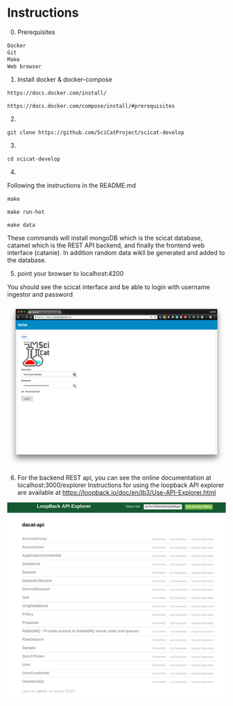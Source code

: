 # Instructions 

0. Prerequisites
```
Docker
Git
Make
Web browser
```


1. Install docker & docker-compose 

```
https://docs.docker.com/install/
```
```
https://docs.docker.com/compose/install/#prerequisites
```
2. 
```
git clone https://github.com/SciCatProject/scicat-develop
```

3. 
```
cd scicat-develop
```


4.
Following the instructions in the README.md

```
make

```


```
make run-hot
```


```
make data
```


These commands will install mongoDB which is the scicat database, catamel which is the REST API backend, and finally the frontend web interface (catanie).
In addition random data wikll be generated and added to the database.

5. point your browser to localhost:4200

You should see the scicat interface and be able to login with username ingestor and password 

![Login](../Users/img/login.png)


6. For the backend REST api, you can see the online documentation at localhost:3000/explorer
Instructions for using the loopback API explorer are available at 
https://loopback.io/doc/en/lb3/Use-API-Explorer.html

![explorer](img/explorer.png)









